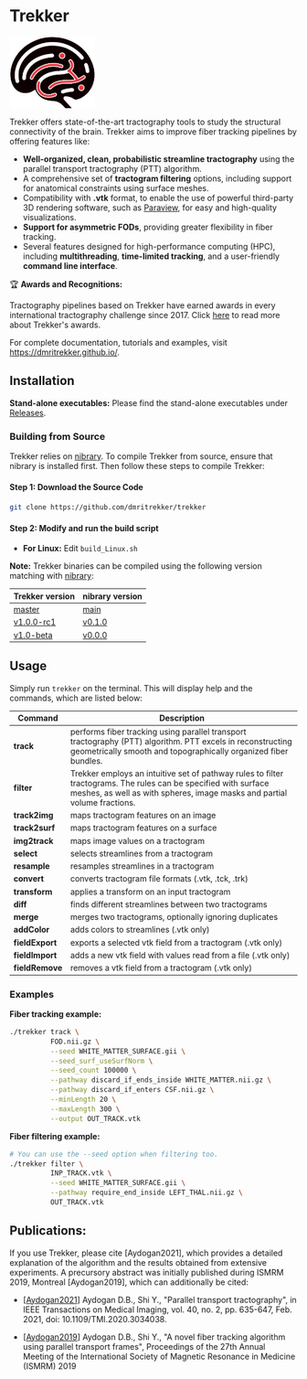 # Trekker

<img src="doc/source/_static/logo_github.png" alt="Trekker Logo" align="center" width="150">

Trekker offers state-of-the-art tractography tools to study the structural connectivity of the brain. Trekker aims to improve fiber tracking pipelines by offering features like:

- **Well-organized, clean, probabilistic streamline tractography** using the parallel transport tractography (PTT) algorithm.
- A comprehensive set of **tractogram filtering** options, including support for anatomical constraints using surface meshes.
- Compatibility with **.vtk** format, to enable the use of powerful third-party 3D rendering software, such as [Paraview](https://www.paraview.org/), for easy and high-quality visualizations.
- **Support for asymmetric FODs**, providing greater flexibility in fiber tracking.
- Several features designed for high-performance computing (HPC), including **multithreading**, **time-limited tracking**, and a user-friendly **command line interface**.

🏆 **Awards and Recognitions:**

Tractography pipelines based on Trekker have earned awards in every international tractography challenge since 2017. Click [here](https://dmritrekker.github.io/about/awards.html) to read more about Trekker's awards.

For complete documentation, tutorials and examples, visit https://dmritrekker.github.io/.

## Installation

**Stand-alone executables:** Please find the stand-alone executables under [Releases](https://github.com/dmritrekker/trekker/releases).


### Building from Source

Trekker relies on [nibrary](https://github.com/nibrary/nibrary). To compile Trekker from source, ensure that nibrary is installed first. Then follow these steps to compile Trekker:

#### Step 1: Download the Source Code

```bash
git clone https://github.com/dmritrekker/trekker
```

#### Step 2: Modify and run the build script

- **For Linux:** Edit `build_Linux.sh`

**Note:** Trekker binaries can be compiled using the following version matching with [nibrary](https://github.com/nibrary/nibrary):

| Trekker version    | nibrary version|
|--------------------|-------------|
| [master](https://github.com/dmritrekker/trekker/tree/master)  | [main](https://github.com/nibrary/nibrary/tree/main) |
| [v1.0.0-rc1](https://github.com/dmritrekker/trekker/tree/v1.0.0-rc1)   | [v0.1.0](https://github.com/nibrary/nibrary/tree/v0.1.0) |
| [v1.0-beta](https://github.com/dmritrekker/trekker/tree/v1.0-beta)   | [v0.0.0](https://github.com/nibrary/nibrary/tree/v0.0.0) |

## Usage

Simply run `trekker` on the terminal. This will display help and the commands, which are listed below:

| Command    | Description |
|------------|-------------|
| **track**  | performs fiber tracking using parallel transport tractography (PTT) algorithm. PTT excels in reconstructing geometrically smooth and topographically organized fiber bundles. |
| **filter** | Trekker employs an intuitive set of pathway rules to filter tractograms. The rules can be specified with surface meshes, as well as with spheres, image masks and partial volume fractions. |
|**track2img**| maps tractogram features on an image |
|**track2surf**| maps tractogram features on a surface |
|**img2track**| maps image values on a tractogram |
|**select**| selects streamlines from a tractogram |
|**resample**| resamples streamlines in a tractogram |
|**convert**| converts tractogram file formats (.vtk, .tck, .trk) |
|**transform**| applies a transform on an input tractogram |
|**diff**| finds different streamlines between two tractograms |
|**merge**| merges two tractograms, optionally ignoring duplicates |
|**addColor**| adds colors to streamlines (.vtk only) |
|**fieldExport**| exports a selected vtk field from a tractogram (.vtk only) |
|**fieldImport**| adds a new vtk field with values read from a file (.vtk only) |
|**fieldRemove**| removes a vtk field from a tractogram (.vtk only) |


### Examples

**Fiber tracking example:**
```bash
./trekker track \
          FOD.nii.gz \
          --seed WHITE_MATTER_SURFACE.gii \
          --seed_surf_useSurfNorm \
          --seed_count 100000 \
          --pathway discard_if_ends_inside WHITE_MATTER.nii.gz \
          --pathway discard_if_enters CSF.nii.gz \
          --minLength 20 \
          --maxLength 300 \
          --output OUT_TRACK.vtk
```

**Fiber filtering example:**
```bash
# You can use the --seed option when filtering too.
./trekker filter \
          INP_TRACK.vtk \
          --seed WHITE_MATTER_SURFACE.gii \
          --pathway require_end_inside LEFT_THAL.nii.gz \
          OUT_TRACK.vtk
```


Publications:
------------

If you use Trekker, please cite [Aydogan2021], which provides a detailed explanation of the algorithm and the results obtained from extensive experiments. A precursory abstract was initially published during ISMRM 2019, Montreal [Aydogan2019], which can additionally be cited:

- [[Aydogan2021](https://ieeexplore.ieee.org/abstract/document/9239977/)] Aydogan D.B., Shi Y., "Parallel transport tractography", in IEEE Transactions on Medical Imaging, vol. 40, no. 2, pp. 635-647, Feb. 2021, doi: 10.1109/TMI.2020.3034038.

- [[Aydogan2019](https://www.researchgate.net/publication/336847169_A_novel_fiber-tracking_algorithm_using_parallel_transport_frames)] Aydogan D.B., Shi Y., "A novel fiber tracking algorithm using parallel transport frames", Proceedings of the 27th Annual Meeting of the International Society of Magnetic Resonance in Medicine (ISMRM) 2019
